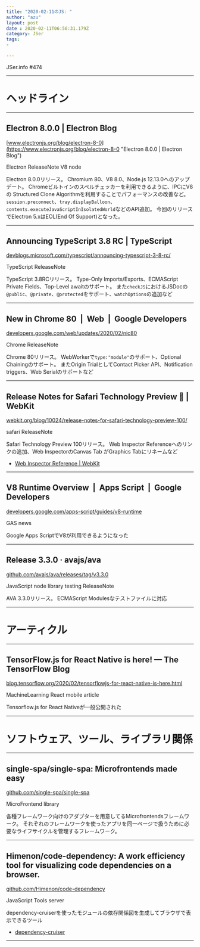 ```yaml
---
title: "2020-02-11のJS: "
author: "azu"
layout: post
date : 2020-02-11T06:56:31.179Z
category: JSer
tags:
-

---
```


JSer.info #474

----

<h1 class="site-genre">ヘッドライン</h1>

----

## Electron 8.0.0 | Electron Blog
[www.electronjs.org/blog/electron-8-0](https://www.electronjs.org/blog/electron-8-0 "Electron 8.0.0 | Electron Blog")
<p class="jser-tags jser-tag-icon"><span class="jser-tag">Electron</span> <span class="jser-tag">ReleaseNote</span> <span class="jser-tag">V8</span> <span class="jser-tag"> node</span></p>

Electron 8.0.0リリース。
Chromium 80、V8 8.0、Node.js 12.13.0へのアップデート。
Chromeビルトインのスペルチェッカーを利用できるように、IPCにV8の Structured Clone Algorithmを利用することでパフォーマンスの改善など。
`session.preconnect`、`tray.displayBalloon`、`contents.executeJavaScriptInIsolatedWorld`などのAPI追加。
今回のリリースでElectron 5.xはEOL(End Of Support)となった。


----

## Announcing TypeScript 3.8 RC | TypeScript
[devblogs.microsoft.com/typescript/announcing-typescript-3-8-rc/](https://devblogs.microsoft.com/typescript/announcing-typescript-3-8-rc/ "Announcing TypeScript 3.8 RC | TypeScript")
<p class="jser-tags jser-tag-icon"><span class="jser-tag">TypeScript</span> <span class="jser-tag">ReleaseNote</span></p>

TypeScript 3.8RCリリース。
Type-Only Imports/Exports、ECMAScript Private Fields、Top-Level awaitのサポート。
また`checkJS`におけるJSDocの`@public`、`@private`、`@protected`をサポート、`watchOptions`の追加など


----

## New in Chrome 80  |  Web  |  Google Developers
[developers.google.com/web/updates/2020/02/nic80](https://developers.google.com/web/updates/2020/02/nic80 "New in Chrome 80  |  Web  |  Google Developers")
<p class="jser-tags jser-tag-icon"><span class="jser-tag">Chrome</span> <span class="jser-tag">ReleaseNote</span></p>

Chrome 80リリース。
WebWorkerで`type:"module"`のサポート、Optional Chainingのサポート。
またOrigin TrialとしてContact Picker API、Notification triggers、Web Serialのサポートなど


----

## Release Notes for Safari Technology Preview 💯 | WebKit
[webkit.org/blog/10024/release-notes-for-safari-technology-preview-100/](https://webkit.org/blog/10024/release-notes-for-safari-technology-preview-100/ "Release Notes for Safari Technology Preview 💯 | WebKit")
<p class="jser-tags jser-tag-icon"><span class="jser-tag">safari</span> <span class="jser-tag">ReleaseNote</span></p>

Safari Technology Preview 100リリース。
Web Inspector Referenceへのリンクの追加、Web InspectorのCanvas Tab がGraphics Tabにリネームなど

- [Web Inspector Reference | WebKit](https://webkit.org/web-inspector/ "Web Inspector Reference | WebKit")

----

## V8 Runtime Overview  |  Apps Script  |  Google Developers
[developers.google.com/apps-script/guides/v8-runtime](https://developers.google.com/apps-script/guides/v8-runtime "V8 Runtime Overview  |  Apps Script  |  Google Developers")
<p class="jser-tags jser-tag-icon"><span class="jser-tag">GAS</span> <span class="jser-tag">news</span></p>

Google Apps ScriptでV8が利用できるようになった


----

## Release 3.3.0 · avajs/ava
[github.com/avajs/ava/releases/tag/v3.3.0](https://github.com/avajs/ava/releases/tag/v3.3.0 "Release 3.3.0 · avajs/ava")
<p class="jser-tags jser-tag-icon"><span class="jser-tag">JavaScript</span> <span class="jser-tag"> node</span> <span class="jser-tag">library</span> <span class="jser-tag">testing</span> <span class="jser-tag">ReleaseNote</span></p>

AVA 3.3.0リリース。
ECMAScript Modulesなテストファイルに対応


----
<h1 class="site-genre">アーティクル</h1>

----

## TensorFlow.js for React Native is here! — The TensorFlow Blog
[blog.tensorflow.org/2020/02/tensorflowjs-for-react-native-is-here.html](https://blog.tensorflow.org/2020/02/tensorflowjs-for-react-native-is-here.html "TensorFlow.js for React Native is here! — The TensorFlow Blog")
<p class="jser-tags jser-tag-icon"><span class="jser-tag">MachineLearning</span> <span class="jser-tag">React</span> <span class="jser-tag">mobile</span> <span class="jser-tag">article</span></p>

Tensorflow.js for React Nativeが一般公開された


----
<h1 class="site-genre">ソフトウェア、ツール、ライブラリ関係</h1>

----

## single-spa/single-spa: Microfrontends made easy
[github.com/single-spa/single-spa](https://github.com/single-spa/single-spa "single-spa/single-spa: Microfrontends made easy")
<p class="jser-tags jser-tag-icon"><span class="jser-tag">MicroFrontend</span> <span class="jser-tag">library</span></p>

各種フレームワーク向けのアダプターを用意してるMicrofrontendsフレームワーク。
それぞれのフレームワークを使ったアプリを同一ページで扱うために必要なライフサイクルを管理するフレームワーク。


----

## Himenon/code-dependency: A work efficiency tool for visualizing code dependencies on a browser.
[github.com/Himenon/code-dependency](https://github.com/Himenon/code-dependency "Himenon/code-dependency: A work efficiency tool for visualizing code dependencies on a browser.")
<p class="jser-tags jser-tag-icon"><span class="jser-tag">JavaScript</span> <span class="jser-tag">Tools</span> <span class="jser-tag">server</span></p>

dependency-cruiserを使ったモジュールの依存関係図を生成してブラウザで表示できるツール

- [dependency-cruiser](https://qiita.com/himenoglyph/items/f28a9905e3b30e6cb213 "dependency-cruiser")

----
